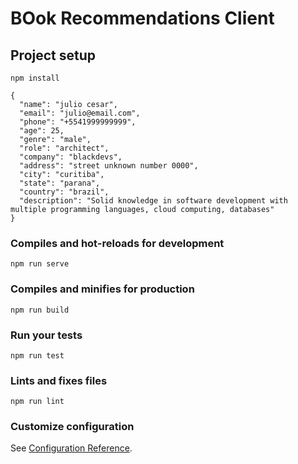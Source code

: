 # BOok Recommendations Client

## Project setup
```
npm install
```

```
{
  "name": "julio cesar",
  "email": "julio@email.com",
  "phone": "+5541999999999",
  "age": 25,
  "genre": "male",
  "role": "architect",
  "company": "blackdevs",
  "address": "street unknown number 0000",
  "city": "curitiba",
  "state": "parana",
  "country": "brazil",
  "description": "Solid knowledge in software development with multiple programming languages, cloud computing, databases"
}
```

### Compiles and hot-reloads for development
```
npm run serve
```

### Compiles and minifies for production
```
npm run build
```

### Run your tests
```
npm run test
```

### Lints and fixes files
```
npm run lint
```

### Customize configuration
See [Configuration Reference](https://cli.vuejs.org/config/).
